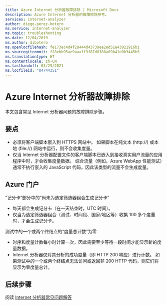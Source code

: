 ```yaml
---
title: Azure Internet 分析器故障排除 | Microsoft Docs
description: Azure Internet 分析器的故障排除参考。
services: internet-analyzer
author: diego-perez-botero
ms.service: internet-analyzer
ms.topic: troubleshooting
ms.date: 12/04/2019
ms.author: dibotero
ms.openlocfilehash: fe173ec4d4f28444d43739ea2ed51e43021916b1
ms.sourcegitcommit: f28ebb95ae9aaaff3f87d8388a09b41e0b3445b5
ms.translationtype: HT
ms.contentlocale: zh-CN
ms.lasthandoff: 03/29/2021
ms.locfileid: "84744351"
---
```

# <a name="azure-internet-analyzer-troubleshooting"></a>Azure Internet 分析器故障排除

本文包含常见 Internet 分析器问题的故障排除步骤。

## <a name="things-to-keep-in-mind"></a>要点
- 必须将客户端脚本嵌入到 HTTPS 网站中。 如果脚本在纯文本 (http://) 或本地 (file://) 网站中运行，则不会收集度量。
- 仅当 Internet 分析器配置文件的客户端脚本已嵌入到接收真实用户流量的应用程序中时，才会收集度量数据。 综合流量（例如，Azure WebApp 性能测试）通常不执行嵌入的 JavaScript 代码，因此该类型的流量不会生成度量。

## <a name="azure-portal"></a>Azure 门户
“记分卡”部分中的“尚未为选定筛选器组合生成记分卡”
- 每天都会生成记分卡（在一天结束时，UTC 时间）。
- 仅当为选定筛选器组合（测试、时间段、国家/地区等）收集 100 多个度量时，才会生成记分卡。

测试中的一个或两个终结点的“度量总计数”为零
- 时序和度量计数每小时计算一次，因此需要至少等待一段时间才能显示新的度量数据。
- Internet 分析器仅对其分析的成功度量（即 HTTP 200 响应）进行计数。 如果测试中的一个或两个终结点无法访问或返回非 200 HTTP 代码，则它们将显示为零度量总计。

## <a name="next-steps"></a>后续步骤
阅读 [Internet 分析器常见问题解答](internet-analyzer-faq.md)
